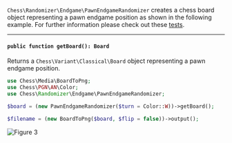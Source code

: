 `Chess\Randomizer\Endgame\PawnEndgameRandomizer` creates a chess board object representing a pawn endgame position as shown in the following example. For further information please check out these [tests](https://github.com/chesslablab/php-chess/blob/master/tests/unit/Variant/Classical/Randomizer/Endgame/PawnEndgameRandomizerTest.php).

---

#### `public function getBoard(): Board`

Returns a `Chess\Variant\Classical\Board` object representing a pawn endgame position.

```php
use Chess\Media\BoardToPng;
use Chess\PGN\AN\Color;
use Chess\Randomizer\Endgame\PawnEndgameRandomizer;

$board = (new PawnEndgameRandomizer($turn = Color::W))->getBoard();

$filename = (new BoardToPng($board, $flip = false))->output();
```

![Figure 3](https://raw.githubusercontent.com/chesslablab/php-chess/master/docs/randomizer-figure-03.png)
